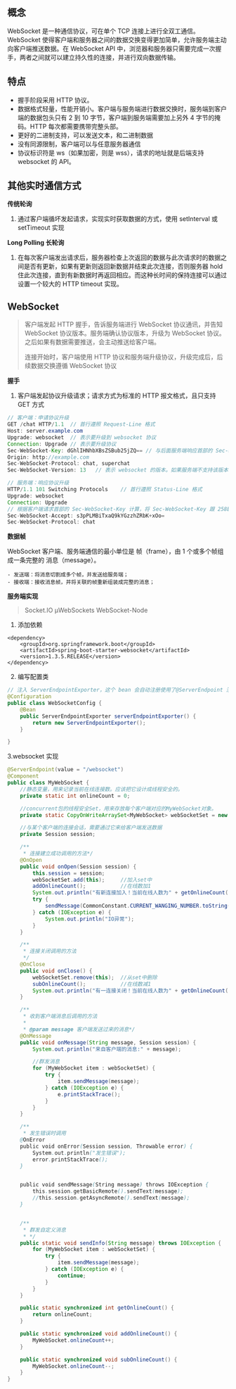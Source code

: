 ## 概念

WebSocket 是一种通信协议，可在单个 TCP 连接上进行全双工通信。WebSocket 使得客户端和服务器之间的数据交换变得更加简单，允许服务端主动向客户端推送数据。在 WebSocket API 中，浏览器和服务器只需要完成一次握手，两者之间就可以建立持久性的连接，并进行双向数据传输。

## 特点

- 握手阶段采用 HTTP 协议。
- 数据格式轻量，性能开销小。客户端与服务端进行数据交换时，服务端到客户端的数据包头只有 2 到 10 字节，客户端到服务端需要加上另外 4 字节的掩码。HTTP 每次都需要携带完整头部。
- 更好的二进制支持，可以发送文本，和二进制数据
- 没有同源限制，客户端可以与任意服务器通信
- 协议标识符是 ws（如果加密，则是 wss），请求的地址就是后端支持 websocket 的 API。

## 其他实时通信方式

**传统轮询**

1. 通过客户端循坏发起请求，实现实时获取数据的方式，使用 setInterval 或 setTimeout 实现

**Long Polling 长轮询**

1. 在每次客户端发出请求后，服务器检查上次返回的数据与此次请求时的数据之间是否有更新，如果有更新则返回新数据并结束此次连接，否则服务器 hold 住此次连接，直到有新数据时再返回相应。而这种长时间的保持连接可以通过设置一个较大的 HTTP timeout 实现。

## WebSocket

> 客户端发起 HTTP 握手，告诉服务端进行 WebSocket 协议通讯，并告知 WebSocket 协议版本。服务端确认协议版本，升级为 WebSocket 协议。之后如果有数据需要推送，会主动推送给客户端。
>
> 连接开始时，客户端使用 HTTP 协议和服务端升级协议，升级完成后，后续数据交换遵循 WebSocket 协议

**握手**

1. 客户端发起协议升级请求；请求方式为标准的 HTTP 报文格式，且只支持 GET 方式

```java
// 客户端：申请协议升级
GET /chat HTTP/1.1  // 首行遵照 Request-Line 格式
Host: server.example.com
Upgrade: websocket  // 表示要升级到 websocket 协议
Connection: Upgrade // 表示要升级协议
Sec-WebSocket-Key: dGhlIHNhbXBsZSBub25jZQ== // 与后面服务端响应首部的 Sec-WebSocket-Accept 是配套的，提供基本的防护，比如恶意的连接或无意的连接
Origin: http://example.com
Sec-WebSocket-Protocol: chat, superchat
Sec-WebSocket-Version: 13   // 表示 websocket 的版本。如果服务端不支持该版本，需要返回一个 Sec-WebSocket-Versionheader，里面包含服务端支持的版本号

// 服务端：响应协议升级
HTTP/1.1 101 Switching Protocols    // 首行遵照 Status-Line 格式
Upgrade: websocket
Connection: Upgrade
// 根据客户端请求首部的 Sec-WebSocket-Key 计算，将 Sec-WebSocket-Key 跟 258EAFA5-E914-47DA-95CA-C5AB0DC85B11 拼接。通过 SHA1 计算出摘要，并转成 base64 字符串
Sec-WebSocket-Accept: s3pPLMBiTxaQ9kYGzzhZRbK+xOo=
Sec-WebSocket-Protocol: chat
```

**数据帧**

WebSocket 客户端、服务端通信的最小单位是 帧（frame），由 1 个或多个帧组成一条完整的 消息（message）。

    - 发送端：将消息切割成多个帧，并发送给服务端；
    - 接收端：接收消息帧，并将关联的帧重新组装成完整的消息；

**服务端实现**

> Socket.IO
> µWebSockets
> WebSocket-Node

1. 添加依赖

```pom
<dependency>
    <groupId>org.springframework.boot</groupId>
    <artifactId>spring-boot-starter-websocket</artifactId>
    <version>1.3.5.RELEASE</version>
</dependency>
```

2. 编写配置类

```java
// 注入 ServerEndpointExporter，这个 bean 会自动注册使用了@ServerEndpoint 注解声明的 Websocket endpoint。要注意，如果使用独立的 servlet 容器，而不是直接使用 springboot 的内置容器，就 不要注入 ServerEndpointExporter，因为它将由容器自己提供和管理。
@Configuration
public class WebSocketConfig {
    @Bean
    public ServerEndpointExporter serverEndpointExporter() {
        return new ServerEndpointExporter();
    }

}
```

3.websocket 实现

```java
@ServerEndpoint(value = "/websocket")
@Component
public class MyWebSocket {
    //静态变量，用来记录当前在线连接数。应该把它设计成线程安全的。
    private static int onlineCount = 0;

    //concurrent包的线程安全Set，用来存放每个客户端对应的MyWebSocket对象。
    private static CopyOnWriteArraySet<MyWebSocket> webSocketSet = new CopyOnWriteArraySet<MyWebSocket>();

    //与某个客户端的连接会话，需要通过它来给客户端发送数据
    private Session session;

    /**
     * 连接建立成功调用的方法*/
    @OnOpen
    public void onOpen(Session session) {
        this.session = session;
        webSocketSet.add(this);     //加入set中
        addOnlineCount();           //在线数加1
        System.out.println("有新连接加入！当前在线人数为" + getOnlineCount());
        try {
            sendMessage(CommonConstant.CURRENT_WANGING_NUMBER.toString());
        } catch (IOException e) {
            System.out.println("IO异常");
        }
    }

    /**
     * 连接关闭调用的方法
     */
    @OnClose
    public void onClose() {
        webSocketSet.remove(this);  //从set中删除
        subOnlineCount();           //在线数减1
        System.out.println("有一连接关闭！当前在线人数为" + getOnlineCount());
    }

    /**
     * 收到客户端消息后调用的方法
     *
     * @param message 客户端发送过来的消息*/
    @OnMessage
    public void onMessage(String message, Session session) {
        System.out.println("来自客户端的消息:" + message);

        //群发消息
        for (MyWebSocket item : webSocketSet) {
            try {
                item.sendMessage(message);
            } catch (IOException e) {
                e.printStackTrace();
            }
        }
    }

    /**
     * 发生错误时调用
    @OnError
    public void onError(Session session, Throwable error) {
        System.out.println("发生错误");
        error.printStackTrace();
    }


    public void sendMessage(String message) throws IOException {
        this.session.getBasicRemote().sendText(message);
        //this.session.getAsyncRemote().sendText(message);
    }


    /**
     * 群发自定义消息
     * */
    public static void sendInfo(String message) throws IOException {
        for (MyWebSocket item : webSocketSet) {
            try {
                item.sendMessage(message);
            } catch (IOException e) {
                continue;
            }
        }
    }

    public static synchronized int getOnlineCount() {
        return onlineCount;
    }

    public static synchronized void addOnlineCount() {
        MyWebSocket.onlineCount++;
    }

    public static synchronized void subOnlineCount() {
        MyWebSocket.onlineCount--;
    }
}
```
